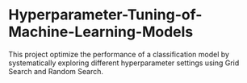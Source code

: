 # Hyperparameter-Tuning-of-Machine-Learning-Models
This project optimize the performance of a classification model by systematically exploring different hyperparameter settings using Grid Search and Random Search.
